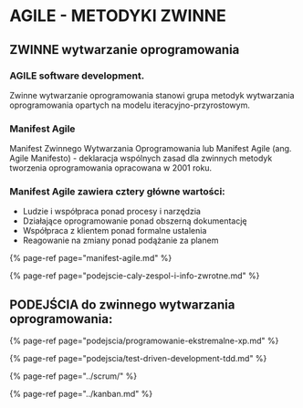 # AGILE - METODYKI ZWINNE

## ZWINNE wytwarzanie oprogramowania 

###  AGILE software development.

Zwinne wytwarzanie oprogramowania stanowi grupa metodyk wytwarzania oprogramowania opartych na modelu iteracyjno-przyrostowym.

### Manifest Agile

Manifest Zwinnego Wytwarzania Oprogramowania lub Manifest Agile \(ang. Agile Manifesto\) - deklaracja wspólnych zasad dla zwinnych metodyk tworzenia oprogramowania opracowana w 2001 roku.

### Manifest Agile zawiera cztery główne wartości:

* Ludzie i współpraca ponad procesy  i narzędzia
* Działające oprogramowanie ponad obszerną dokumentację
* Współpraca z klientem ponad formalne ustalenia
* Reagowanie na zmiany ponad podążanie za planem

{% page-ref page="manifest-agile.md" %}

{% page-ref page="podejscie-caly-zespol-i-info-zwrotne.md" %}

## PODEJŚCIA do zwinnego wytwarzania oprogramowania:

{% page-ref page="podejscia/programowanie-ekstremalne-xp.md" %}

{% page-ref page="podejscia/test-driven-development-tdd.md" %}

{% page-ref page="../scrum/" %}

{% page-ref page="../kanban.md" %}



